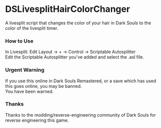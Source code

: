 # DSLivesplitHairColorChanger
A livesplit script that changes the color of your hair in Dark Souls to the color of the livesplit timer.

### How to Use </br>
In Livesplit: Edit Layout -> + -> Control -> Scriptable Autosplitter </br>
Edit the Scriptable Autosplitter you've added and select the .asl file.

### Urgent Warning </br>
If you use this online in Dark Souls Remastered, or a save which has used this
goes online, you may be banned. </br>
You have been warned.

### Thanks </br>
Thanks to the modding/reverse-engineering community of Dark Souls for reverse 
engineering this game.
